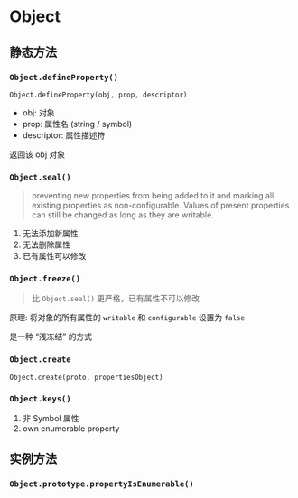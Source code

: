 # Object

## 静态方法

### `Object.defineProperty()`

`Object.defineProperty(obj, prop, descriptor)`

- obj: 对象
- prop: 属性名 (string / symbol)
- descriptor: 属性描述符

返回该 obj 对象

### `Object.seal()`

> preventing new properties from being added to it and marking all existing properties as non-configurable. Values of present properties can still be changed as long as they are writable.

1. 无法添加新属性
2. 无法删除属性
3. 已有属性可以修改

### `Object.freeze()`

> 比 `Object.seal()` 更严格，已有属性不可以修改

原理: 将对象的所有属性的 `writable` 和 `configurable` 设置为 `false`

是一种 “浅冻结” 的方式

### `Object.create`

`Object.create(proto, propertiesObject)`

### `Object.keys()`

1. 非 Symbol 属性
2. own enumerable property

## 实例方法

### `Object.prototype.propertyIsEnumerable()`